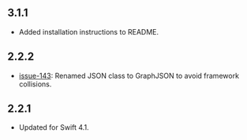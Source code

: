 ## 3.1.1

* Added installation instructions to README.
  
## 2.2.2

* [issue-143](https://github.com/CosmicMind/Graph/issues/143): Renamed JSON class to GraphJSON to avoid framework collisions. 

## 2.2.1

* Updated for Swift 4.1.
